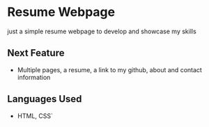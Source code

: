# Resume Webpage

just a simple resume webpage to develop and showcase my skills

## Next Feature

- Multiple pages, a resume, a link to my github, about and contact information

## Languages Used

- HTML, CSS`
